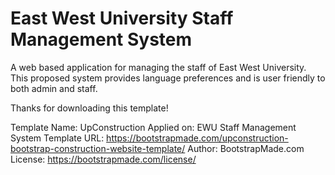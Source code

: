 # East West University Staff Management System


A web based application for managing the staff of East West University. This proposed system provides language preferences and is user friendly to both admin and staff.

Thanks for downloading this template!

Template Name: UpConstruction
Applied on: EWU Staff Management System
Template URL: https://bootstrapmade.com/upconstruction-bootstrap-construction-website-template/
Author: BootstrapMade.com
License: https://bootstrapmade.com/license/
